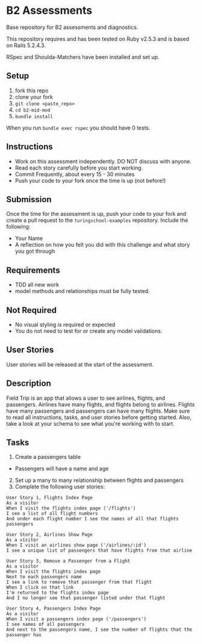 # B2 Assessments

Base repository for B2 assessments and diagnostics.

This repository requires and has been tested on Ruby v2.5.3 and is based on Rails 5.2.4.3.

RSpec and Shoulda-Matchers have been installed and set up.

## Setup

1. fork this repo
2. clone your fork
3. `git clone <paste_repo>`
4. `cd b2-mid-mod`
5. `bundle install`

When you run `bundle exec rspec` you should have 0 tests.

## Instructions

* Work on this assessment independently. DO NOT discuss with anyone.
* Read each story carefully before you start working.
* Commit Frequently, about every 15 - 30 minutes
* Push your code to your fork once the time is up (not before!)

## Submission

Once the time for the assessment is up, push your code to your fork and create a pull request to the `turingschool-examples` repository. Include the following:

* Your Name
* A reflection on how you felt you did with this challenge and what story you got through

## Requirements

* TDD all new work
* model methods and relationships must be fully tested.

## Not Required

* No visual styling is required or expected
* You do not need to test for or create any model validations.

## User Stories

User stories will be released at the start of the assessment.


## Description
Field Trip is an app that allows a user to see airlines, flights, and passengers.
Airlines have many flights, and flights belong to airlines.
Flights have many passengers and passengers can have many flights.
Make sure to read all instructions, tasks, and user stories before getting started. Also, take a look at your schema to see what you're working with to start.

## Tasks
1. Create a passengers table
  - Passengers will have a name and age
2. Set up a many to many relationship between flights and passengers
3. Complete the following user stories:
```
User Story 1, Flights Index Page
As a visitor
When I visit the flights index page ('/flights')
I see a list of all flight numbers
And under each flight number I see the names of all that flights passengers
```
```
User Story 2, Airlines Show Page
As a visitor
When I visit an airlines show page ('/airlines/:id')
I see a unique list of passengers that have flights from that airline
```
```
User Story 3, Remove a Passenger from a Flight
As a visitor
When I visit the flights index page
Next to each passengers name
I see a link to remove that passenger from that flight
When I click on that link
I'm returned to the flights index page
And I no longer see that passenger listed under that flight
```
```
User Story 4, Passengers Index Page
As a visitor
When I visit a passengers index page ('/passengers')
I see names of all passengers
And next to the passengers name, I see the number of flights that the passenger has
